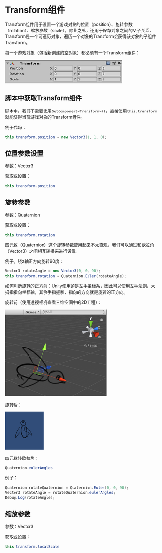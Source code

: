 # Transform组件

Transform组件用于设置一个游戏对象的位置（position）、旋转参数（rotation）、缩放参数（scale），除此之外，还用于保存对象之间的父子关系，Transform是一个可遍历对象，遍历一个对象的Transform会获得该对象的子组件Transform。

每一个游戏对象（包括新创建的空对象）都必须有一个Transform组件：

![](res/1.png)

## 脚本中获取Transform组件

脚本中，我们不需要使用`GetComponent<Transform>()`，直接使用`this.transform`就能获得当前游戏对象的Transform组件。

例子代码：
```csharp
this.transform.position = new Vector3(1, 1, 0);
```

## 位置参数设置

参数：Vector3

获取或设置：
```csharp
this.transform.position
```

## 旋转参数

参数：Quaternion

获取或设置：
```csharp
this.transform.rotation
```

四元数（Quaternion）这个旋转参数使用起来不太直观，我们可以通过和欧拉角（Vector3）之间相互转换来进行设置。

例子，绕z轴正方向旋转90度：
```csharp
Vector3 rotateAngle = new Vector3(0, 0, 90);
this.transform.rotation = Quaternion.Euler(rotateAngle);
```

如何判断旋转的正方向：Unity使用的是左手坐标系，因此可以使用左手法则，大拇指指向坐标轴，其余手指握拳，指向的方向就是旋转的正方向。

旋转前（使用透视相机查看三维空间中的2D工程）：

![](res/2.png)

旋转后：

![](res/3.png)

四元数转欧拉角：

```csharp
Quaternion.eulerAngles
```

例子：
```csharp
Quaternion rotateQuaternion = Quaternion.Euler(0, 0, 90);
Vector3 rotateAngle = rotateQuaternion.eulerAngles;
Debug.Log(rotateAngle);
```

## 缩放参数

参数：Vector3

获取或设置：
```csharp
this.transform.localScale
```
